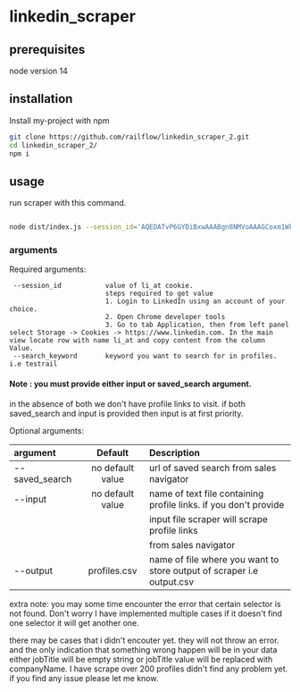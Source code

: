 # linkedin_scraper

## prerequisites

node version 14

## installation

Install my-project with npm

```bash
git clone https://github.com/railflow/linkedin_scraper_2.git
cd linkedin_scraper_2/
npm i
```

## usage

run scraper with this command.

```bash

node dist/index.js --session_id='AQEDATvP6GYDiBxwAAABgn8NMVoAAAGCoxm1Wk4Ad4YuaLhJ6QU0DKz27OxzEF3Dl-wGpTPE3rBs_w7o1TUxpKC1yg3fpuKcytu0tRaENQkMFg1nIuu9GUr04eLKlwRLfo2P8mZn8km98qLrtKckMbhX' --search_keyword='testrail' --saved_search='https://www.linkedin.com/sales/search/people\?savedSearchId\=50532930\&sessionId\=10uzk%2BqvQL%2BMm%2FZalBut2A%3D%3D' --output='output.csv'

```

### arguments

Required arguments:

```
 --session_id  	        value of li_at cookie.
                        steps required to get value
                        1. Login to LinkedIn using an account of your choice.
                        2. Open Chrome developer tools
                        3. Go to tab Application, then from left panel select Storage -> Cookies -> https://www.linkedin.com. In the main view locate row with name li_at and copy content from the column Value.
 --search_keyword       keyword you want to search for in profiles. i.e testrail

```

#### Note : you must provide either input or saved_search argument.

in the absence of both we don't have profile links to visit.
if both saved_search and input is provided then input is at first priority.

Optional arguments:

| argument       |     Default      | Description                                                           |
| :------------- | :--------------: | :-------------------------------------------------------------------- |
| --saved_search | no default value | url of saved search from sales navigator                              |
| --input        | no default value | name of text file containing profile links. if you don't provide      |
|                |                  | input file scraper will scrape profile links                          |
|                |                  | from sales navigator                                                  |
| --output       |   profiles.csv   | name of file where you want to store output of scraper i.e output.csv |

extra note: you may some time encounter the error that certain selector is not found. Don't worry I have implemented
multiple cases if it doesn't find one selector it will get another one.

there may be cases that i didn't encouter yet. they will not throw an error. and the only indication that something wrong happen
will be in your data either jobTitle will be empty string or jobTitle value will be replaced with companyName. I have scrape over 200 profiles didn't find any problem yet.
if you find any issue please let me know.

```

```
